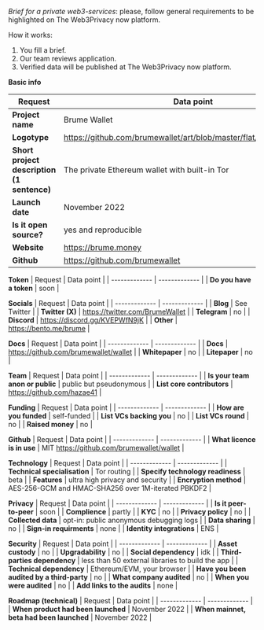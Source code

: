 *Brief for a private web3-services*: please, follow general requirements to be highlighted on The Web3Privacy now platform.

How it works:
1. You fill a brief.
2. Our team reviews application.
3. Verified data will be published at The Web3Privacy now platform.

**Basic info**

| Request  | Data point | 
| ------------- | ------------- |
| **Project name**  | Brume Wallet |
| **Logotype**  | https://github.com/brumewallet/art/blob/master/flat/cloudy_2934.png |
| **Short project description (1 sentence)** | The private Ethereum wallet with built-in Tor |
| **Launch date** | November 2022 |
| **Is it open source?** | yes and reproducible |
| **Website**  | https://brume.money |
| **Github**  | https://github.com/brumewallet |

**Token**
| Request  | Data point | 
| ------------- | ------------- |
| **Do you have a token** | soon |

**Socials**
| Request  | Data point | 
| ------------- | ------------- |
| **Blog** | See Twitter |
| **Twitter (X)** | https://twitter.com/BrumeWallet |
| **Telegram** | no |
| **Discord** | https://discord.gg/KVEPWfN9jK |
| **Other** | https://bento.me/brume |

**Docs**
| Request  | Data point | 
| ------------- | ------------- |
| **Docs** | https://github.com/brumewallet/wallet |
| **Whitepaper** | no |
| **Litepaper** | no |

**Team**
| Request  | Data point | 
| ------------- | ------------- |
| **Is your team anon or public**  | public but pseudonymous | 
| **List core contributors** | https://github.com/hazae41 | 

**Funding**
| Request  | Data point | 
| ------------- | ------------- |
| **How are you funded**  | self-funded | 
| **List VCs backing you**  | no |
| **List VCs round**  | no | 
| **Raised money** | no | 

**Github**
| Request  | Data point | 
| ------------- | ------------- |
| **What licence is in use**  | MIT https://github.com/brumewallet/wallet | 

**Technology**
| Request  | Data point | 
| ------------- | ------------- |
| **Technical specialisation**  | Tor routing | 
| **Specify technology readiness**  | beta | 
| **Features**  | ultra high privacy and security | 
| **Encryption method**  | AES-256-GCM and HMAC-SHA256 over 1M-iterated PBKDF2 | 

**Privacy**
| Request  | Data point | 
| ------------- | ------------- |
| **Is it peer-to-peer**  | soon | 
| **Complience**  | partly |
| **KYC**  | no |
| **Privacy policy** | no |
| **Collected data**  | opt-in: public anonymous debugging logs |
| **Data sharing** | no |
| **Sign-in requirments** | none |
| **Identity integrations** | ENS |

**Security**
| Request  | Data point | 
| ------------- | ------------- |
| **Asset custody** | no | 
| **Upgradability**  | no |
| **Social dependency**  | idk |
| **Third-parties dependency** | less than 50 external libraries to build the app |
| **Technical dependency** | Ethereum/EVM, your browser |
| **Have you been audited by a third-party** | no |
| **What company audited** | no |
| **When you were audited** | no |
| **Add links to the audits** | none |

**Roadmap (technical)**
| Request  | Data point | 
| ------------- | ------------- |
| **When product had been launched** | November 2022 | 
| **When mainnet, beta had been launched**  | November 2022 |

